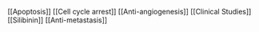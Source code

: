[[Apoptosis]]
[[Cell cycle arrest]]
[[Anti-angiogenesis]]
[[Clinical Studies]]
[[Silibinin]]
[[Anti-metastasis]]
